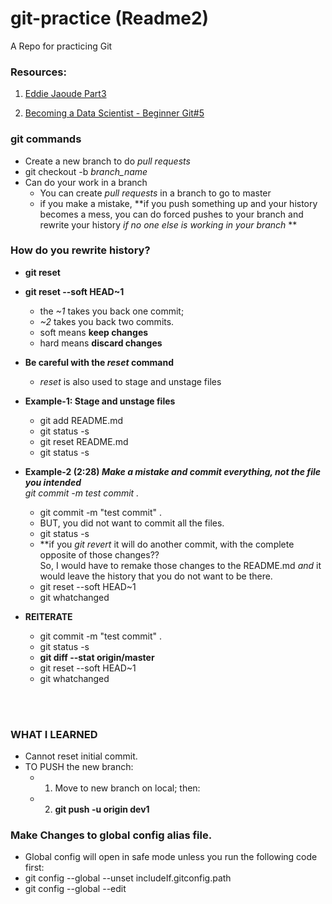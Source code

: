 # git-practice (Readme2)
A Repo for practicing Git


### Resources:

1. [Eddie Jaoude Part3](https://www.youtube.com/watch?v=LsQjcX3b0ZM&list=PL4lTrYcDuAfxAgSefXftJXbhw0qvjfOFo&index=3)  

2. [Becoming a Data Scientist - Beginner Git#5](https://www.youtube.com/watch?v=UmE0uf5UMzA)

### git commands  

* Create a new branch to do *pull requests*  
* git checkout -b *branch_name*  
* Can do your work in a branch  
  - You can create *pull requests* in a branch to go to master    
  - if you make a mistake, **if you push something up and your history becomes a mess, you can do forced pushes to your branch and rewrite your history *if no one else is working in your branch*  **  

### How do you rewrite history?  
* **git reset**
* **git reset --soft HEAD~1**  
  - the *~1* takes you back one commit; 
  - *~2* takes you back two commits. 
  - soft means **keep changes**  
  - hard means **discard changes**  
* **Be careful with the *reset* command**  
  - *reset* is also used to stage and unstage files  
* **Example-1: Stage and unstage files**  
  - git add README.md  
  - git status -s  
  - git reset README.md
  - git status -s 
  
* **Example-2 (2:28) *Make a mistake and commit everything, not the file you intended***   
  *git commit -m *test commit* .*  
  - git commit -m "test commit" . 
  - BUT, you did not want to commit all the files.  
  - git status -s  
  - **if you *git revert* it will do another commit, with the complete opposite of those changes??  
  So, I would have to remake those changes to the README.md  *and* it would leave the history that you do not want to be there.  
  - git reset --soft HEAD~1 
  - git whatchanged  
  
* **REITERATE**  
  -  git commit -m "test commit" . 
  - git status -s 
  - **git diff --stat origin/master**
  - git reset --soft HEAD~1
  - git whatchanged 
<br> 
<br> 

###  **WHAT I LEARNED**  

* Cannot reset initial commit.  
* TO PUSH the new branch:    
  - 1. Move to new branch on local; then:     
  - 2. **git push -u origin dev1**  
  
### Make Changes to global config alias file.  

* Global config will open in safe mode unless you run the following code first:  
* git config --global --unset includeIf.gitconfig.path
* git config --global --edit  

  
  



